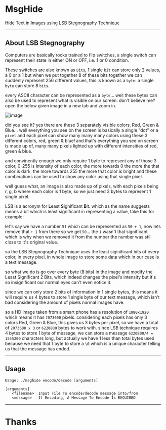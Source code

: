 # MsgHide
Hide Text in Images using LSB Stegnography Technique

---
## About LSB Stegnography
Computers are basically rocks trained to flip switches, a single switch can represent their state in either ON or OFF, i.e. 1 or 0 condition.

These switches are also known as `Bits`, 1 single `bit` can store only 2 values, a 0 or a 1 but when we put together 8 of these bits together we can suddenly represent 256 different values, this is known as a `byte`. a single `byte` can store 8 `bits`.

every ASCII character can be represented as a `byte`... well these bytes can also be used to represent what is visible on our screen. don't believe me? open the below given image in a new tab and zoom in.

![image](https://user-images.githubusercontent.com/75035219/231860594-6b4e32b6-f186-41be-91f2-f4c87f203b7e.png)

did you see it? yes there are these 3 separately visible colors, Red, Green & Blue... well everything you see on the screen is basically a single "dot" or a `pixel` and each pixel can show many many many colors using these 3 different colors, red, green & blue! and that's everything you see on screen is made up of, many many pixels lighted up with different intensities of red, green & blue.

and convinently enough we only require 1 byte to represent any of those 3 color, 0-255 is intensity of each color, the more towards 0 the more the that color is dark, the more towards 255 the more that color is bright and these combinations can be used to show any color using that single pixel.

well guess what, an image is also made up of pixels, with each pixels being r, g, b where each color is 1 byte, so we just need 3 bytes to represent 1 single pixel.

LSB is a acronym for **L**east **S**ignificant **B**it. which as the name suggests means a bit which is least significant in representing a value, take this for example:

let's say we have a number `51` which can be represented as `50 + 1`, now lets remove that `+ 1` from there so we get `50`... the `1` wasn't that significant which is why when we removed it from the number the number was still close to it's original value.

so the LSB Stegnography Technique uses the least siginificant bits of every color, in every pixel, in whole image to store some data which in our case is a text message.

so what we do is go over every byte (8 bits) in the image and modify the Least Significant 2 Bits, which indeed changes the pixel's intensity but it's so insignificant our normal eyes can't even notice it.

since we can only store 2 bits of information in 1 single bytes, this means it will require us 4 bytes to store 1 single byte of our text message, which isn't bad considering the amount of pixels normal images have.

so a HD image taken from a smart phone has a resolution of `1080x1920` which means it has `2073600` pixels. considering each pixels has only 3 colors Red, Green & Blue, this gives us 3 bytes per pixel, so we have a total of `2073600 x 3` or `6220800` bytes to work with. since LSB technique requires 4 bytes to store 1 byte of message, we can store a message `6220800/4 = 1555200` characters long, but actually we have 1 less than total bytes used because we need that 1 byte to store a `\0` which is a unique character telling us that the message has ended.

---
## Usage

```
Usage: ./msghide encode/decode [arguments]

[arguments]
   <filename>  Input File To encode/decode message into/from
   <message>   If Encoding, A Message To Encode Is REQUIRED
```

---
# Thanks

